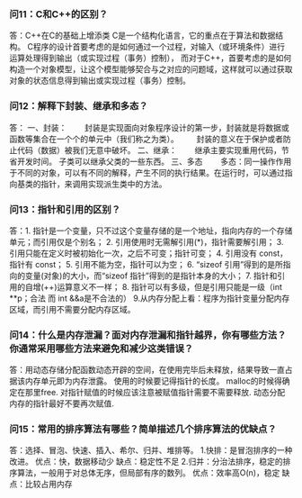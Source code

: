 ### 问11：C和C++的区别？
答：C++在C的基础上增添类
C是一个结构化语言，它的重点在于算法和数据结构。
C程序的设计首要考虑的是如何通过一个过程，对输入（或环境条件）进行运算处理得到输出（或实现过程（事务）控制），
而对于C++，首要考虑的是如何构造一个对象模型，让这个模型能够契合与之对应的问题域，这样就可以通过获取对象的状态信息得到输出或实现过程（事务）控制。

### 问12：解释下封装、继承和多态？
答：        一、封装：
　　封装是实现面向对象程序设计的第一步，封装就是将数据或函数等集合在一个个的单元中（我们称之为类）。
　　封装的意义在于保护或者防止代码（数据）被我们无意中破坏。
       二、继承：
　　继承主要实现重用代码，节省开发时间。
       子类可以继承父类的一些东西。
       三、多态
　　多态：同一操作作用于不同的对象，可以有不同的解释，产生不同的执行结果。在运行时，可以通过指向基类的指针，来调用实现派生类中的方法。

### 问13：指针和引用的区别？
答：1. 指针是一个变量，只不过这个变量存储的是一个地址，指向内存的一个存储单元；而引用仅是个别名；
       2. 引用使用时无需解引用(*)，指针需要解引用；
       3. 引用只能在定义时被初始化一次，之后不可变；指针可变；
       4. 引用没有 const，指针有 const；
       5. 引用不能为空，指针可以为空；
       6. “sizeof 引用”得到的是所指向的变量(对象)的大小，而“sizeof 指针”得到的是指针本身的大小；
       7. 指针和引用的自增(++)运算意义不一样；
       8. 指针可以有多级，但是引用只能是一级（int **p；合法 而 int &&a是不合法的）
       9.从内存分配上看：程序为指针变量分配内存区域，而引用不需要分配内存区域。

### 问14：什么是内存泄漏？面对内存泄漏和指针越界，你有哪些方法？你通常采用哪些方法来避免和减少这类错误？
答：用动态存储分配函数动态开辟的空间，在使用完毕后未释放，结果导致一直占据该内存单元即为内存泄露。
        使用的时候要记得指针的长度。
        malloc的时候得确定在那里free.
        对指针赋值的时候应该注意被赋值指针需要不需要释放.
        动态分配内存的指针最好不要再次赋值.

### 问15：常用的排序算法有哪些？简单描述几个排序算法的优缺点？
答：选择、冒泡、快速、插入、希尔、归并、堆排等。
        1.快排：是冒泡排序的一种改进。
        优点：快，数据移动少
        缺点：稳定性不足
        2.归并：分治法排序，稳定的排序算法，一般用于对总体无序，但局部有序的数列。
        优点：效率高O(n)，稳定
        缺点：比较占用内存